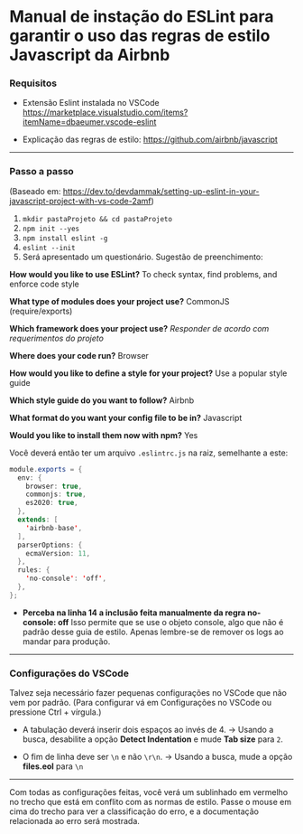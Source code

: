 # Manual de instação do ESLint para garantir o uso das regras de estilo Javascript da Airbnb

### Requisitos

- Extensão Eslint instalada no VSCode https://marketplace.visualstudio.com/items?itemName=dbaeumer.vscode-eslint

- Explicação das regras de estilo:
https://github.com/airbnb/javascript

------------

### Passo a passo

(Baseado em: https://dev.to/devdammak/setting-up-eslint-in-your-javascript-project-with-vs-code-2amf)

1. `mkdir pastaProjeto && cd pastaProjeto`
2. `npm init --yes`
3. `npm install eslint -g`
4. `eslint --init`
5. Será apresentado um questionário. Sugestão de preenchimento:

**How would you like to use ESLint?**
To check syntax, find problems, and enforce code style

**What type of modules does your project use?**
CommonJS (require/exports)

**Which framework does your project use?**
*Responder de acordo com requerimentos do projeto*

**Where does your code run?**
Browser

**How would you like to define a style for your project?**
Use a popular style guide

**Which style guide do you want to follow?**
Airbnb

**What format do you want your config file to be in?**
Javascript

**Would you like to install them now with npm?**
Yes

Você deverá então ter um arquivo `.eslintrc.js` na raiz, semelhante a este:

```java
module.exports = {
  env: {
    browser: true,
    commonjs: true,
    es2020: true,
  },
  extends: [
    'airbnb-base',
  ],
  parserOptions: {
    ecmaVersion: 11,
  },
  rules: {
    'no-console': 'off',
  },
};

```

- **Perceba na linha 14 a inclusão feita manualmente da regra no-console: off**
Isso permite que se use o objeto console, algo que não é padrão desse guia de estilo. Apenas lembre-se de remover os logs ao mandar para produção.

------------

### Configurações do VSCode

Talvez seja necessário fazer pequenas configurações no VSCode que não vem por padrão.
(Para configurar vá em Configurações no VSCode ou pressione Ctrl + vírgula.)

- A tabulação deverá inserir dois espaços ao invés de 4.
-> Usando a busca, desabilite a opção **Detect Indentation** e mude **Tab size** para `2`.

- O fim de linha deve ser `\n` e não `\r\n`.
-> Usando a busca, mude a opção **files.eol** para `\n`

------------

Com todas as configurações feitas, você verá um sublinhado em vermelho no trecho que está em conflito com as normas de estilo. Passe o mouse em cima do trecho para ver a classificação do erro, e a documentação relacionada ao erro será  mostrada.